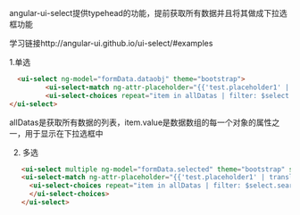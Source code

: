 angular-ui-select提供typehead的功能，提前获取所有数据并且将其做成下拉选框功能

  学习链接http://angular-ui.github.io/ui-select/#examples

1.单选

```html
  <ui-select ng-model="formData.dataobj" theme="bootstrap">
         <ui-select-match ng-attr-placeholder="{{'test.placeholder1' | translate}}">{{$select.selected.value}}</ui-select-match>
         <ui-select-choices repeat="item in allDatas | filter: $select.search"><div ng-bind-html="item.value | highlight: $select.search"></div></ui-select-choices>
</ui-select>
```

allDatas是获取所有数据的列表，item.value是数据数组的每一个对象的属性之一，用于显示在下拉选框中

2.  多选

```html
   <ui-select multiple ng-model="formData.selected" theme="bootstrap" sortable="true" close-on-select="false">
   <ui-select-match ng-attr-placeholder="{{'test.placeholder1' | translate}}">{{$item.name}</ui-select-match>
     <ui-select-choices repeat="item in allDatas | filter: $select.search"><div ng-bind-html="item.name | highlight: $select.search"></div>
     </ui-select-choices>
   </ui-select>
```

   ​